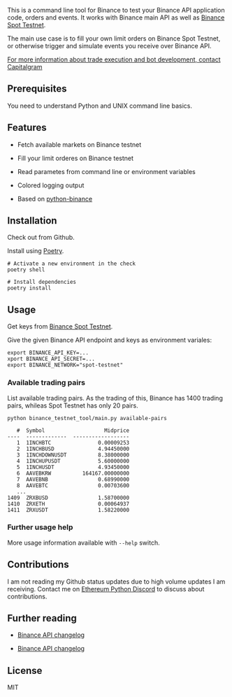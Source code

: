 This is a command line tool for Binance to test your Binance API application code, orders and events. It works with Binance main API as well as [Binance Spot Testnet](https://testnet.binance.vision/).

The main use case is to fill your own limit orders on Binance Spot Testnet, or otherwise trigger and simulate events you receive over Binance API.

[For more information about trade execution and bot development, contact Capitalgram](https://capitalgram.com) 

## Prerequisites

You need to understand Python and UNIX command line basics.

## Features

* Fetch available markets on Binance testnet

* Fill your limit orderes on Binance testnet

* Read parametes from command line or environment variables

* Colored logging output

* Based on [python-binance](https://python-binance.readthedocs.io/)

## Installation

Check out from Github.

Install using [Poetry](https://python-poetry.org/).

```shell
# Activate a new environment in the check
poetry shell

# Install dependencies
poetry install
```

## Usage

Get keys from [Binance Spot Testnet](https://testnet.binance.vision/).

Give the given Binance API endpoint and keys as environment variales:

```shell
export BINANCE_API_KEY=... 
xport BINANCE_API_SECRET=...
export BINANCE_NETWORK="spot-testnet"
```

### Available trading pairs

List available trading pairs. As the trading of this, Binance has 1400 trading pairs, whileas Spot Testnet has only 20 pairs.

```shell
python binance_testnet_tool/main.py available-pairs
```

```
   #  Symbol                   Midprice
----  -------------  ------------------
   1  1INCHBTC               0.00009253
   2  1INCHBUSD              4.94450000
   3  1INCHDOWNUSDT          8.38000000
   4  1INCHUPUSDT            5.60000000
   5  1INCHUSDT              4.93450000
   6  AAVEBKRW          164167.00000000
   7  AAVEBNB                0.68990000
   8  AAVEBTC                0.00703600
   ...
1409  ZRXBUSD                1.58700000
1410  ZRXETH                 0.00064937
1411  ZRXUSDT                1.58220000
```

### Further usage help

More usage information available with `--help` switch.

## Contributions

I am not reading my Github status updates due to high volume updates I am receiving. Contact me on [Ethereum Python Discord](https://discord.gg/s8ZujXHaKN) to discuss about contributions.  

## Further reading

* [Binance API changelog](https://binance-docs.github.io/apidocs/spot/en/#change-log)

* [Binance API changelog](https://binance-docs.github.io/apidocs/spot/en/#change-log)

## License

MIT
